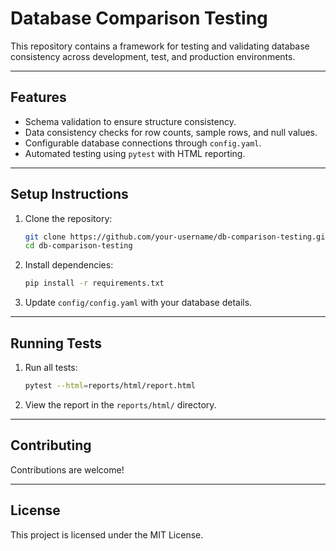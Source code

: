 # Database Comparison Testing

This repository contains a framework for testing and validating database consistency across development, test, and production environments.

---

## Features

- Schema validation to ensure structure consistency.
- Data consistency checks for row counts, sample rows, and null values.
- Configurable database connections through `config.yaml`.
- Automated testing using `pytest` with HTML reporting.

---

## Setup Instructions

1. Clone the repository:
   ```bash
   git clone https://github.com/your-username/db-comparison-testing.git
   cd db-comparison-testing
   ```

2. Install dependencies:
   ```bash
   pip install -r requirements.txt
   ```

3. Update `config/config.yaml` with your database details.

---

## Running Tests

1. Run all tests:
   ```bash
   pytest --html=reports/html/report.html
   ```

2. View the report in the `reports/html/` directory.

---

## Contributing

Contributions are welcome!

---

## License

This project is licensed under the MIT License.

